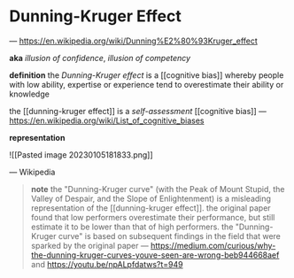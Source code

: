 # Dunning-Kruger Effect

&mdash; <https://en.wikipedia.org/wiki/Dunning%E2%80%93Kruger_effect>

**aka** _illusion of confidence_, _illusion of competency_

**definition** the _Dunning-Kruger effect_ is a [[cognitive bias]] whereby people with low ability, expertise or experience tend to overestimate their ability or knowledge

the [[dunning-kruger effect]] is a _self-assessment_ [[cognitive bias]] &mdash; <https://en.wikipedia.org/wiki/List_of_cognitive_biases>

**representation**

![[Pasted image 20230105181833.png]]

&mdash; Wikipedia

> **note** the "Dunning-Kruger curve" (with the Peak of Mount Stupid, the Valley of Despair, and the Slope of Enlightenment) is a misleading representation of the [[dunning-kruger effect]]. the original paper found that low performers overestimate their performance, but still estimate it to be lower than that of high performers. the "Dunning-Kruger curve" is based on subsequent findings in the field that were sparked by the original paper &mdash; <https://medium.com/curious/why-the-dunning-kruger-curves-youve-seen-are-wrong-beb944668aef> and <https://youtu.be/npALpfdatws?t=949>
